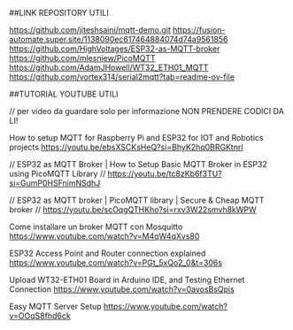 ##LINK REPOSITORY UTILI

https://github.com/jiteshsaini/mqtt-demo.git
https://fusion-automate.super.site/1138090ec617464884074d74a9561856
https://github.com/HighVoltages/ESP32-as-MQTT-broker
https://github.com/mlesniew/PicoMQTT
https://github.com/AdamJHowell/WT32_ETH01_MQTT
https://github.com/vortex314/serial2mqtt?tab=readme-ov-file


##TUTORIAL YOUTUBE UTILI

// per video da guardare solo per informazione NON PRENDERE CODICI DA LI!


How to setup MQTT for Raspberry Pi and ESP32 for IOT and Robotics projects
https://youtu.be/ebsXSCKsHeQ?si=BhyK2hq0BRGKtnrl

//      ESP32 as MQTT Broker | How to Setup Basic MQTT Broker in ESP32 using PicoMQTT Library
//      https://youtu.be/tc8zKb6f3TU?si=GumP0HSFnimNSdhJ

//      ESP32 as MQTT broker | PicoMQTT library | Secure & Cheap MQTT broker
//      https://youtu.be/scOqgQTHKho?si=rxv3W22smvh8kWPW

Come installare un broker MQTT con Mosquitto
https://www.youtube.com/watch?v=M4qW4qXvs80

ESP32 Access Point and Router connection explained
https://www.youtube.com/watch?v=PGt_5xQo2_0&t=306s

Upload WT32-ETH01 Board in Arduino IDE, and Testing Ethernet Connection
https://www.youtube.com/watch?v=0avosBsQpis

Easy MQTT Server Setup
https://www.youtube.com/watch?v=OOqS8fhd6ck